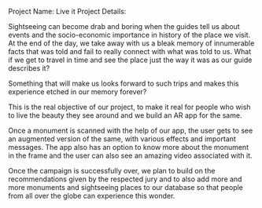 Project Name: Live it Project Details:

Sightseeing can become drab and boring when the guides tell us about events and the socio-economic importance in history of the place we visit. At the end of the day, we take away with us a bleak memory of innumerable facts that was told and fail to really connect with what was told to us. What if we get to travel in time and see the place just the way it was as our guide describes it?

Something that will make us looks forward to such trips and makes this experience etched in our memory forever?

This is the real objective of our project, to make it real for people who wish to live the beauty they see around and we build an AR app for the same.

Once a monument is scanned with the help of our app, the user gets to see an augmented version of the same, with various effects and important messages. The app also has an option to know more about the monument in the frame and the user can also see an amazing video associated with it.

Once the campaign is successfully over, we plan to build on the recommendations given by the respected jury and to also add more and more monuments and sightseeing places to our database so that people from all over the globe can experience this wonder.
